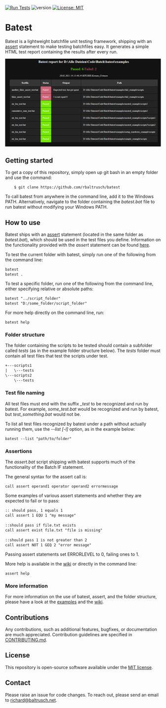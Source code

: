 [![Run Tests](https://github.com/rbaltrusch/batest/actions/workflows/run_tests.yml/badge.svg)](https://github.com/rbaltrusch/batest/actions/workflows/run_tests.yml)
![version](https://img.shields.io/badge/version-1.0.0-blue)
[![License: MIT](https://img.shields.io/badge/License-MIT-purple.svg)](https://opensource.org/licenses/MIT)

# Batest

Batest is a lightweight batchfile unit testing framework, shipping with an [assert](https://github.com/rbaltrusch/batest/tree/master/README.md/#assertions) statement to make testing batchfiles easy. It generates a simple HTML test report containing the results after every run.

![Screenshots of the test reports](https://github.com/rbaltrusch/batest/blob/master/batest/media/screenshot.png?raw=true)

## Getting started

To get a copy of this repository, simply open up git bash in an empty folder and use the command:

		$ git clone https://github.com/rbaltrusch/batest

To call batest from anywhere in the command line, add it to the Windows PATH. Alternatively, navigate to the folder containing the *batest.bat* file to run batest without modifying your Windows PATH.

## How to use

Batest ships with an [assert](https://github.com/rbaltrusch/batest/tree/master/README.md/#assertions) statement (located in the same folder as *batest.bat*), which should be used in the test files you define. Information on the functionality provided with the *assert* statement can be found [here](https://github.com/rbaltrusch/batest/wiki/assert).

To test the current folder with batest, simply run one of the following from the command line:
```batch
batest
batest .
```

To test a specific folder, run one of the following from the command line, either specifying relative or absolute paths:
```batch
batest "../script_folder"
batest "D:/some_folder/script_folder"
```

For more help directly on the command line, run:
```
batest help
```

### Folder structure

The folder containing the scripts to be tested should contain a subfolder called *tests* (as in the example folder structure below).
The *tests* folder must contain all test files that test the scripts under test.

```
+---scripts1
|   \---tests
\---scripts2
    \---tests
```

### Test file naming

All test files must end with the suffix *_test* to be recognized and run by batest.
For example, *some_test.bat* would be recognized and run by batest, but *test_something.bat* would not be.

To list all test files recognized by batest under a path without actually running them, use the *--list [-l]* option, as in the example below:
```batch
batest --list "path/to/folder"
```

### Assertions

The *assert.bat* script shipping with batest supports much of the functionality of the Batch IF statement.

The general syntax for the assert call is:

```batch
call assert operand1 operator operand2 errormessage
```

Some examples of various assert statements and whether they are expected to fail or to pass:

```batch
:: should pass, 1 equals 1
call assert 1 EQU 1 "my message"

::should pass if file.txt exists
call assert exist file.txt "file is missing"

::should pass 1 is not greater than 2
call assert NOT 1 GEQ 2 "error message"
```

Passing assert statements set ERRORLEVEL to 0, failing ones to 1.

More help is available in the [wiki](https://github.com/rbaltrusch/batest/wiki/assert) or directly in the command line:

	assert help


### More information

For more information on the use of batest, assert, and the folder structure, please have a look at the [examples](https://github.com/rbaltrusch/batest/tree/master/examples) and the [wiki](https://github.com/rbaltrusch/batest/wiki).

## Contributions

Any contributions, such as additional features, bugfixes, or documentation are much appreciated. Contribution guidelines are specified in [CONTRIBUTING.md](https://github.com/rbaltrusch/batest/blob/master/CONTRIBUTING.md).

## License

This repository is open-source software available under the [MIT license](https://github.com/rbaltrusch/batest/blob/master/LICENSE).

## Contact

Please raise an issue for code changes. To reach out, please send an email to richard@baltrusch.net.
